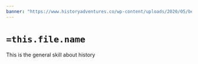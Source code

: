 ```yaml
---
banner: "https://www.historyadventures.co/wp-content/uploads/2020/05/best-history-books-of-all-time-history-adventures.jpg"
---
```

# `=this.file.name`

This is the general skill about history